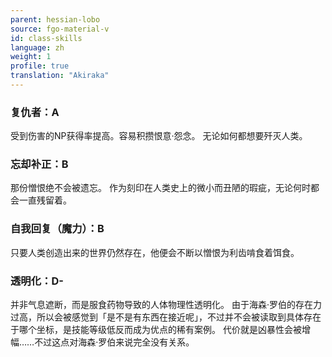 ```yaml
---
parent: hessian-lobo
source: fgo-material-v
id: class-skills
language: zh
weight: 1
profile: true
translation: "Akiraka"
---
```


### 复仇者：A

受到伤害的NP获得率提高。容易积攒恨意·怨念。
无论如何都想要歼灭人类。

### 忘却补正：B

那份憎恨绝不会被遗忘。
作为刻印在人类史上的微小而丑陋的瑕疵，无论何时都会一直残留着。

### 自我回复（魔力）：B

只要人类创造出来的世界仍然存在，他便会不断以憎恨为利齿啃食着饵食。

### 透明化：D-

并非气息遮断，而是服食药物导致的人体物理性透明化。
由于海森·罗伯的存在力过高，所以会被感觉到「是不是有东西在接近呢」，不过并不会被读取到具体存在于哪个坐标，是技能等级低反而成为优点的稀有案例。
代价就是凶暴性会被增幅……不过这点对海森·罗伯来说完全没有关系。
